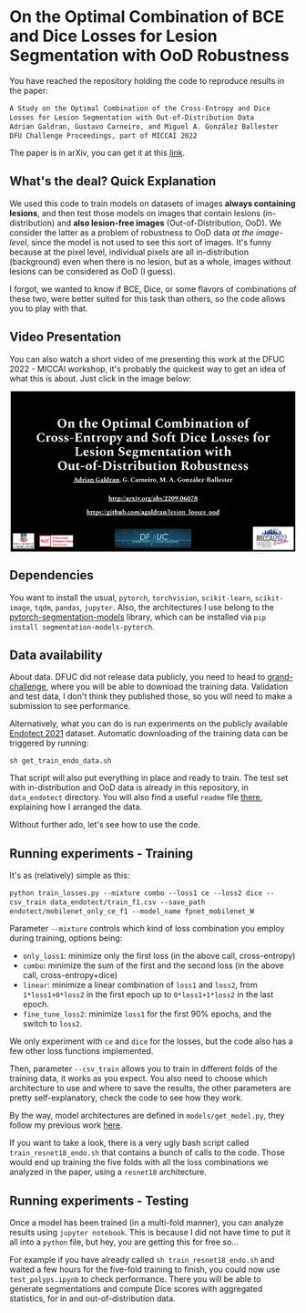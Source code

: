 # On the Optimal Combination of BCE and Dice Losses for Lesion Segmentation with OoD Robustness
You have reached the repository holding the code to reproduce results in the paper:

```
A Study on the Optimal Combination of the Cross-Entropy and Dice Losses for Lesion Segmentation with Out-of-Distribution Data 
Adrian Galdran, Gustavo Carneiro, and Miguel A. González Ballester
DFU Challenge Proceedings, part of MICCAI 2022
```
The paper is in arXiv, you can get it at this [link](http://arxiv.org/abs/2209.06078).

## What's the deal? Quick Explanation
We used this code to train models on datasets of images **always containing lesions**, and then test those models on images that contain lesions (in-distribution) and **also lesion-free images** (Out-of-Distribution, OoD).
We consider the latter as a problem of robustness to OoD data *at the image-level*, since the model is not used to see this sort of images. 
It's funny because at the pixel level, individual pixels are all in-distribution (background) even when there is no lesion, but as a whole, images without lesions can be considered as OoD (I guess).

I forgot, we wanted to know if BCE, Dice, or some flavors of combinations of these two, were better suited for this task than others, so the code allows you to play with that.

## Video Presentation
You can also watch a short video of me presenting this work at the DFUC 2022 - MICCAI workshop, it's probably the quickest way to get an idea of what this is about. 
Just click in the image below:

<a href="https://www.youtube.com/">
<p align="center">
<img href="InstantDL" src="figures/DFU_MICCAI.png" width="500" alt="Link to presentation" align="center">
</p>
</a>



## Dependencies
You want to install the usual, `pytorch`, `torchvision`, `scikit-learn`, `scikit-image`, `tqdm`, `pandas`, `jupyter`. 
Also, the architectures I use belong to the [pytorch-segmentation-models](https://github.com/qubvel/segmentation_models.pytorch) library, which can be installed via `pip install segmentation-models-pytorch`.   
## Data availability
About data. DFUC did not release data publicly, you need to head to [grand-challenge](https://dfuc2022.grand-challenge.org/), 
where you will be able to download the training data. 
Validation and test data, I don't think they published those, so you will need to make a submission to see performance. 

Alternatively, what you can do is run experiments on the publicly available [Endotect 2021](https://endotect.com/) dataset. 
Automatic downloading of the training data can be triggered by running:
```
sh get_train_endo_data.sh
```
That script will also put everything in place and ready to train.
The test set with in-distribution and OoD data is already in this repository, in `data_endotect` directory.
You will also find a useful `readme` file [there](github.com), explaining how I arranged the data.

Without further ado, let's see how to use the code. 

## Running experiments - Training
It's as (relatively) simple as this:
```
python train_losses.py --mixture combo --loss1 ce --loss2 dice --csv_train data_endotect/train_f1.csv --save_path endotect/mobilenet_only_ce_f1 --model_name fpnet_mobilenet_W
```
Parameter `--mixture` controls which kind of loss combination you employ during training, options being:

- ``only_loss1``: minimize only the first loss (in the above call, cross-entropy)
- ``combo``: minimize the sum of the first and the second loss (in the above call, cross-entropy+dice)
- ``linear``: minimize a linear combination of `loss1` and `loss2`, from `1*loss1+0*loss2` in the first epoch up to `0*loss1+1*loss2` in the last epoch.
- `fine_tune_loss2`: minimize `loss1` for the first 90% epochs, and the switch to `loss2`.

We only experiment with `ce` and `dice` for the losses, but the code also has a few other loss functions implemented.

Then, parameter `--csv_train` allows you to train in different folds of the training data, it works as you expect. 
You also need to choose which architecture to use and where to save the results, the other parameters are pretty self-explanatory, check the code to see how they work. 

By the way, model architectures are defined in `models/get_model.py`, they follow my previous work [here](https://arxiv.org/abs/2110.01939).

If you want to take a look, there is a very ugly bash script called `train_resnet18_endo.sh` that contains a bunch of calls to the code. 
Those would end up training the five folds with all the loss combinations we analyzed in the paper, using a `resnet18` architecture.

## Running experiments - Testing
Once a model has been trained (in a multi-fold manner), you can analyze results using `jupyter notebook`. 
This is because I did not have time to put it all into a `python` file, but hey, you are getting this for free so...

For example if you have already called `sh train_resnet18_endo.sh` and waited a few hours for the five-fold training to finish, you could now use `test_polyps.ipynb` to check performance. 
There you will be able to generate segmentations and compute Dice scores with aggregated statistics, for in and out-of-distribution data.
